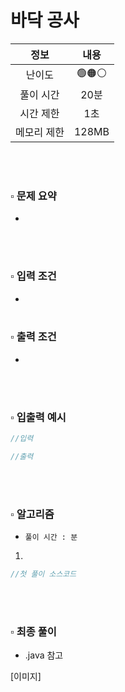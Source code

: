# 바닥 공사

|   정보    |  내용   |
|:-------:|:-----:|
|   난이도   | 🟢🟠⚪ |
|  풀이 시간  |  20분  | 
|  시간 제한  |  1초   |
| 메모리 제한  | 128MB |

<br>
<br>

### ▫️ 문제 요약
- 
<br>
<br>

### ▫️ 입력 조건
- 
  <br>
  <br>

### ▫️ 출력 조건
-  
<br>
<br>

### ▫️ 입출력 예시
```java
//입력

```
```java
//출력

```

<br>
<br>

### ▫️ 알고리즘
- ```풀이 시간 : 분```
1. 

```java
//첫 풀이 소스코드

```

<br>
<br>

### ▫️ 최종 풀이
- .java 참고

[이미지]